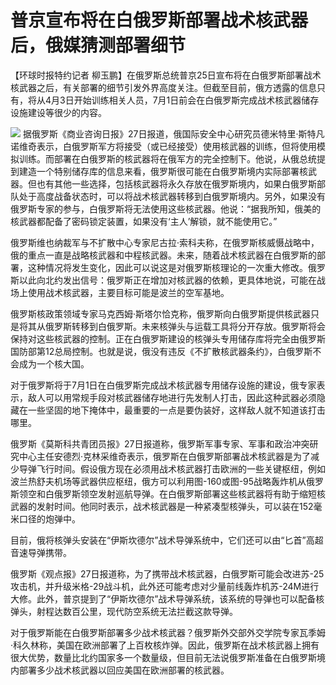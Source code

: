 # 普京宣布将在白俄罗斯部署战术核武器后，俄媒猜测部署细节

【环球时报特约记者
柳玉鹏】在俄罗斯总统普京25日宣布将在白俄罗斯部署战术核武器之后，有关部署的细节引发外界高度关注。但截至目前，俄方透露的信息只有，将从4月3日开始训练相关人员，7月1日前会在白俄罗斯完成战术核武器储存设施建设等很少的内容。

![](https://inews.gtimg.com/om_bt/OWrTJ37Fherb4xJ5OhGVQ0C6qOVPvdEfHN-QBAB5HXyboAA/1000)
据俄罗斯《商业咨询日报》27日报道，俄国际安全中心研究员德米特里·斯特凡诺维奇表示，白俄罗斯军方将接受（或已经接受）使用核武器的训练，但将使用模拟训练。而部署在白俄罗斯的核武器将在俄军方的完全控制下。他说，从俄总统提到建造一个特别储存库的信息来看，俄罗斯很可能在白俄罗斯境内实际部署核武器。但也有其他一些选择，包括核武器将永久存放在俄罗斯境内，如果白俄罗斯部队处于高度战备状态时，可以将战术核武器转移到白俄罗斯境内。另外，如果没有俄罗斯专家的参与，白俄罗斯将无法使用这些核武器。他说：“据我所知，俄美的核武器都配备了密码锁定装置，如果没有‘主人’解锁，就不能使用它。”

俄罗斯维也纳裁军与不扩散中心专家尼古拉·索科夫称，在俄罗斯核威慑战略中，俄的重点一直是战略核武器和中程核武器。未来，随着战术核武器在白俄罗斯的部署，这种情况将发生变化，因此可以说这是对俄罗斯核理论的一次重大修改。俄罗斯以此向北约发出信号：俄罗斯正在增加对核武器的依赖，更具体地说，可能在战场上使用战术核武器，主要目标可能是波兰的空军基地。

俄罗斯核政策领域专家马克西姆·斯塔尔恰克称，俄罗斯向白俄罗斯提供核武器只是将其从俄罗斯转移到白俄罗斯。未来核弹头与运载工具将分开存放。俄罗斯将会保持对这些核武器的控制。正在白俄罗斯建设的核弹头专用储存库将完全由俄罗斯国防部第12总局控制。也就是说，俄没有违反《不扩散核武器条约》，白俄罗斯不会成为一个核大国。

对于俄罗斯将于7月1日在白俄罗斯完成战术核武器专用储存设施的建设，俄专家表示，敌人可以用常规手段对核武器储存地进行先发制人打击，因此这种武器必须隐藏在一些坚固的地下掩体中，最重要的一点是要伪装好，这样敌人就不知道该打击哪里。

俄罗斯《莫斯科共青团员报》27日报道称，俄罗斯军事专家、军事和政治冲突研究中心主任安德烈·克林采维奇表示，俄罗斯在白俄罗斯部署战术核武器是为了减少导弹飞行时间。假设俄方现在必须用战术核武器打击欧洲的一些关键枢纽，例如波兰热舒夫机场等武器供应枢纽，俄方可以利用图-160或图-95战略轰炸机从俄罗斯领空和白俄罗斯领空发射巡航导弹。在白俄罗斯部署这些核武器将有助于缩短核武器的发射时间。他同时表示，战术核武器是一种紧凑型核弹头，可以装在152毫米口径的炮弹中。

目前，俄将核弹头安装在“伊斯坎德尔”战术导弹系统中，它们还可以由“匕首”高超音速导弹携带。

俄罗斯《观点报》27日报道称，为了携带战术核武器，白俄罗斯可能会改进苏-25攻击机，并升级米格-29战斗机，此外还可能考虑对少量前线轰炸机苏-24M进行大修。此外，普京提到了“伊斯坎德尔”战术导弹系统，该系统的导弹也可以配备核弹头，射程达数百公里，现代防空系统无法拦截这款导弹。

对于俄罗斯能在白俄罗斯部署多少战术核武器？俄罗斯外交部外交学院专家瓦季姆·科久林称，美国在欧洲部署了上百枚核炸弹。因此，俄罗斯在战术核武器上拥有很大优势，数量比北约国家多一个数量级，但目前无法说俄罗斯准备在白俄罗斯境内部署多少战术核武器以回应美国在欧洲部署的核武器。

